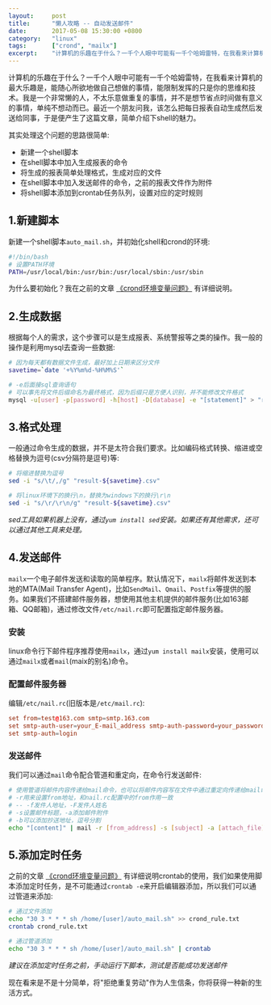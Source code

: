 ```yaml
---
layout:     post
title:      "懒人攻略 -- 自动发送邮件"
date:       2017-05-08 15:30:00 +0800
category:   "linux"
tags:       ["crond", "mailx"]
excerpt:    "计算机的乐趣在于什么？一千个人眼中可能有一千个哈姆雷特，在我看来计算机的最大乐趣是，能随心所欲地做自己想做的事情，能限制发挥的只是你的思维和技术。我是一个非常懒的人，不太乐意做重复的事情，并不是想节省点时间做有意义的事情，单纯不想动而已。最近一个朋友问我，该怎么把每日报表自动生成然后发送给同事，于是便产生了这篇文章，简单介绍下shell的魅力。"
---
```


计算机的乐趣在于什么？一千个人眼中可能有一千个哈姆雷特，在我看来计算机的最大乐趣是，能随心所欲地做自己想做的事情，能限制发挥的只是你的思维和技术。我是一个非常懒的人，不太乐意做重复的事情，并不是想节省点时间做有意义的事情，单纯不想动而已。最近一个朋友问我，该怎么把每日报表自动生成然后发送给同事，于是便产生了这篇文章，简单介绍下shell的魅力。

其实处理这个问题的思路很简单:

- 新建一个shell脚本
- 在shell脚本中加入生成报表的命令
- 将生成的报表简单处理格式，生成对应的文件
- 在shell脚本中加入发送邮件的命令，之前的报表文件作为附件
- 将shell脚本添加到crontab任务队列，设置对应的定时规则

## 1.新建脚本

新建一个shell脚本`auto_mail.sh`，并初始化shell和crond的环境:

```bash
#!/bin/bash
# 设置PATH环境
PATH=/usr/local/bin:/usr/bin:/usr/local/sbin:/usr/sbin
```

为什么要初始化？我在之前的文章 [《crond环境变量问题》](/2016/12/16/crond-env-problems/) 有详细说明。

## 2.生成数据

根据每个人的需求，这个步骤可以是生成报表、系统警报等之类的操作。我一般的操作是利用mysql去查询一些数据:

```bash
# 因为每天都有数据文件生成，最好加上日期来区分文件
savetime=`date '+%Y%m%d-%H%M%S'`

# -e后面接sql查询语句
# 可以事先将文件后缀命名为最终格式，因为后缀只是方便人识别，并不能修改文件格式
mysql -u[user] -p[password] -h[host] -D[database] -e "[statement]" > "result-${savetime}.csv"
```

## 3.格式处理

一般通过命令生成的数据，并不是太符合我们要求。比如编码格式转换、缩进或空格替换为逗号(csv分隔符是逗号)等:

```bash
# 将缩进替换为逗号
sed -i "s/\t/,/g" "result-${savetime}.csv"

# 将linux环境下的换行\n，替换为windows下的换行\r\n
sed -i "s/\r/\r\n/g" "result-${savetime}.csv"
```

_sed工具如果机器上没有，通过`yum install sed`安装。如果还有其他需求，还可以通过其他工具来处理。_

## 4.发送邮件

`mailx`一个电子邮件发送和读取的简单程序。默认情况下，`mailx`将邮件发送到本地的MTA(Mail Transfer Agent)，比如`SendMail`、`Qmail`、`Postfix`等提供的服务。如果我们不搭建邮件服务器，想使用其他主机提供的邮件服务(比如163邮箱、QQ邮箱)，通过修改文件`/etc/nail.rc`即可配置指定邮件服务器。

### 安装

linux命令行下邮件程序推荐使用`mailx`，通过`yum install mailx`安装，使用可以通过`mailx`或者`mail`(maix的别名)命令。

### 配置邮件服务器

编辑`/etc/nail.rc`(旧版本是`/etc/mail.rc`):

```conf
set from=test@163.com smtp=smtp.163.com
set smtp-auth-user=your_E-mail_address smtp-auth-password=your_password
set smtp-auth=login
```

### 发送邮件

我们可以通过`mail`命令配合管道和重定向，在命令行发送邮件:

```bash
# 使用管道将邮件内容传递给mail命令，也可以将邮件内容写在文件中通过重定向传递给mail命令
# -r用来设置from地址，和nail.rc配置中的from作用一致
# -- -f发件人地址，-F发件人姓名
# -s设置邮件标题，-a添加邮件附件
# -b可以添加抄送地址，逗号分割
echo "[content]" | mail -r [from_address] -s [subject] -a [attach_file] [to_address]
```

## 5.添加定时任务

之前的文章 [《crond环境变量问题》](/2016/12/16/crond-env-problems/) 有详细说明crontab的使用，我们如果使用脚本添加定时任务，是不可能通过`crontab -e`来开启编辑器添加，所以我们可以通过管道来添加:

```bash
# 通过文件添加
echo "30 3 * * * sh /home/[user]/auto_mail.sh" >> crond_rule.txt
crontab crond_rule.txt

# 通过管道添加
echo "30 3 * * * sh /home/[user]/auto_mail.sh" | crontab
```

_建议在添加定时任务之前，手动运行下脚本，测试是否能成功发送邮件_

现在看来是不是十分简单，将"拒绝重复劳动"作为人生信条，你将获得一种新的生活方式。
